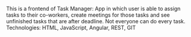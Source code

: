 This is a frontend of Task Manager:
App in which user is able to assign tasks to their co-workers, create meetings for those tasks and see unfinished tasks that are after deadline. 
Not everyone can do every task.
Technologies: HTML, JavaScript, Angular, REST, GIT
